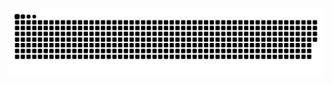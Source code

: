 <div align="center">
  
  ![snake gif](https://github.com/AmirhonAli/AmirhonAli/blob/output/github-snake-dark.svg)
</div
